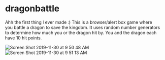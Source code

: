 # dragonbattle

Ahh the first thing I ever made :) This is a browser/alert box game where you battle a dragon to save the kingdom.  It uses random number generators to determine how much you or the dragon hit by.  You and the dragon each have 10 hit points. 

![Screen Shot 2019-11-30 at 9 50 48 AM](https://user-images.githubusercontent.com/12769416/69902861-dbdd0900-1357-11ea-83f7-c03dadc332ec.png)
![Screen Shot 2019-11-30 at 9 51 13 AM](https://user-images.githubusercontent.com/12769416/69902862-dda6cc80-1357-11ea-8845-e0119ec6acf9.png)
